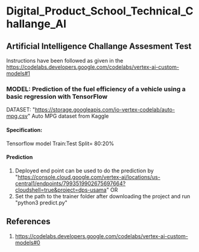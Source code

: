 # Digital_Product_School_Technical_Challange_AI

## Artificial Intelligence Challange Assesment Test

Instructions have been followed as given in the https://codelabs.developers.google.com/codelabs/vertex-ai-custom-models#1

### MODEL:  Prediction of the fuel efficiency of a vehicle using a basic regression with TensorFlow

DATASET: "https://storage.googleapis.com/io-vertex-codelab/auto-mpg.csv"
Auto MPG dataset from Kaggle
#### Specification: 
Tensorflow model
Train:Test Split= 80:20%

#### Prediction 
1) Deployed end point can be used to do the prediction by 
"https://console.cloud.google.com/vertex-ai/locations/us-central1/endpoints/7993519902675697664?cloudshell=true&project=dps-usama"
                                    OR
2) Set the path to the trainer folder after downloading the project and run "python3 predict.py"


## References
1. https://codelabs.developers.google.com/codelabs/vertex-ai-custom-models#0




